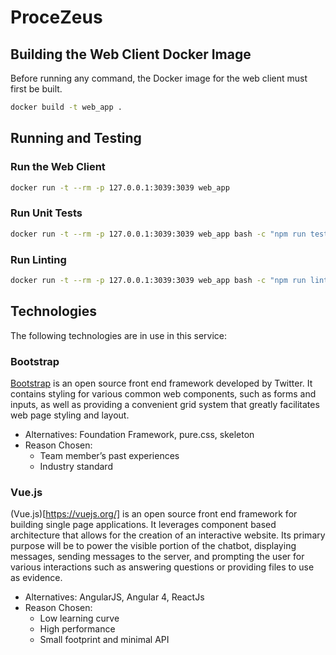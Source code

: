 # ProceZeus

## Building the Web Client Docker Image

Before running any command, the Docker image for the web client must first be built.

```bash
docker build -t web_app .
```

## Running and Testing

### Run the Web Client

```bash
docker run -t --rm -p 127.0.0.1:3039:3039 web_app
```

### Run Unit Tests
```bash
docker run -t --rm -p 127.0.0.1:3039:3039 web_app bash -c "npm run test"
```

### Run Linting
```bash
docker run -t --rm -p 127.0.0.1:3039:3039 web_app bash -c "npm run lint"
```

## Technologies

The following technologies are in use in this service:

### Bootstrap

[Bootstrap](https://getbootstrap.com) is an open source front end framework developed by Twitter. It contains styling for various common web components, such as forms and inputs, as well as providing a convenient grid system that greatly facilitates web page styling and layout.
- Alternatives: Foundation Framework, pure.css, skeleton
- Reason Chosen:
  - Team member’s past experiences
  - Industry standard

### Vue.js

(Vue.js)[https://vuejs.org/] is an open source front end framework for building single page applications. It leverages component based architecture that allows for the creation of an interactive website. Its primary purpose will be to power the visible portion of the chatbot, displaying messages, sending messages to the server, and prompting the user for various interactions such as answering questions or providing files to use as evidence.
- Alternatives: AngularJS, Angular 4, ReactJs
- Reason Chosen:
  - Low learning curve
  - High performance
  - Small footprint and minimal API

